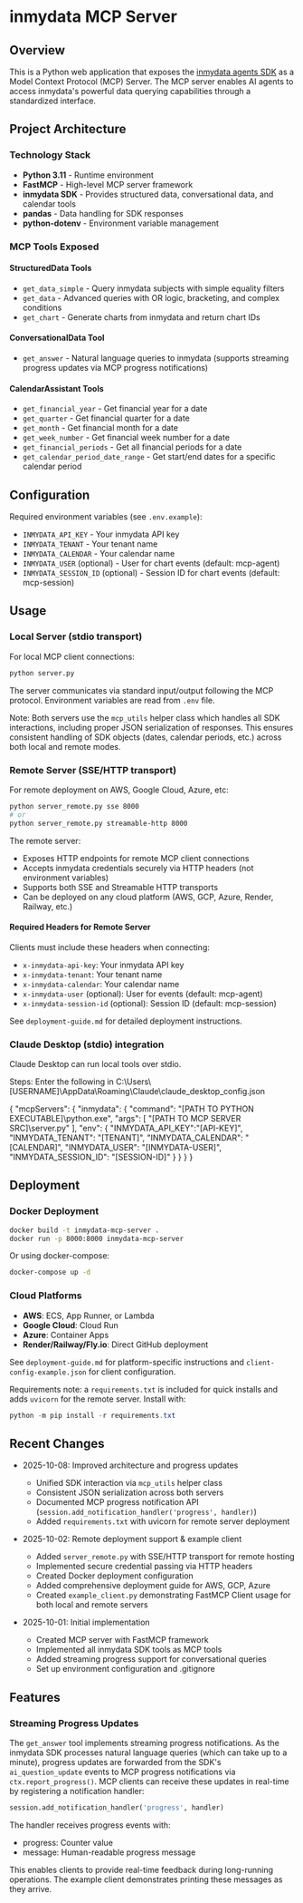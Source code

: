 # inmydata MCP Server

## Overview

This is a Python web application that exposes the [inmydata agents SDK](https://github.com/inmydata/agents) as a Model Context Protocol (MCP) Server. The MCP server enables AI agents to access inmydata's powerful data querying capabilities through a standardized interface.

## Project Architecture

### Technology Stack
- **Python 3.11** - Runtime environment
- **FastMCP** - High-level MCP server framework  
- **inmydata SDK** - Provides structured data, conversational data, and calendar tools
- **pandas** - Data handling for SDK responses
- **python-dotenv** - Environment variable management

### MCP Tools Exposed

#### StructuredData Tools
- `get_data_simple` - Query inmydata subjects with simple equality filters
- `get_data` - Advanced queries with OR logic, bracketing, and complex conditions
- `get_chart` - Generate charts from inmydata and return chart IDs

#### ConversationalData Tool  
- `get_answer` - Natural language queries to inmydata (supports streaming progress updates via MCP progress notifications)

#### CalendarAssistant Tools
- `get_financial_year` - Get financial year for a date
- `get_quarter` - Get financial quarter for a date  
- `get_month` - Get financial month for a date
- `get_week_number` - Get financial week number for a date
- `get_financial_periods` - Get all financial periods for a date
- `get_calendar_period_date_range` - Get start/end dates for a specific calendar period

## Configuration

Required environment variables (see `.env.example`):
- `INMYDATA_API_KEY` - Your inmydata API key
- `INMYDATA_TENANT` - Your tenant name
- `INMYDATA_CALENDAR` - Your calendar name
- `INMYDATA_USER` (optional) - User for chart events (default: mcp-agent)
- `INMYDATA_SESSION_ID` (optional) - Session ID for chart events (default: mcp-session)

## Usage

### Local Server (stdio transport)

For local MCP client connections:
```bash
python server.py
```

The server communicates via standard input/output following the MCP protocol. Environment variables are read from `.env` file.

Note: Both servers use the `mcp_utils` helper class which handles all SDK interactions,
including proper JSON serialization of responses. This ensures consistent handling
of SDK objects (dates, calendar periods, etc.) across both local and remote modes.

### Remote Server (SSE/HTTP transport)

For remote deployment on AWS, Google Cloud, Azure, etc:
```bash
python server_remote.py sse 8000
# or
python server_remote.py streamable-http 8000
```

The remote server:
- Exposes HTTP endpoints for remote MCP client connections
- Accepts inmydata credentials securely via HTTP headers (not environment variables)
- Supports both SSE and Streamable HTTP transports
- Can be deployed on any cloud platform (AWS, GCP, Azure, Render, Railway, etc.)

#### Required Headers for Remote Server

Clients must include these headers when connecting:
- `x-inmydata-api-key`: Your inmydata API key
- `x-inmydata-tenant`: Your tenant name
- `x-inmydata-calendar`: Your calendar name
- `x-inmydata-user` (optional): User for events (default: mcp-agent)
- `x-inmydata-session-id` (optional): Session ID (default: mcp-session)

See `deployment-guide.md` for detailed deployment instructions.

### Claude Desktop (stdio) integration

Claude Desktop can run local tools over stdio.

Steps:
Enter the following in C:\Users\\\[USERNAME]\AppData\Roaming\Claude\claude_desktop_config.json

{
  "mcpServers": {
    "inmydata": {
      "command": "[PATH TO PYTHON EXECUTABLE]\\python.exe",
      "args": [
        "[PATH TO MCP SERVER SRC]\\server.py"
      ],
      "env": {
        "INMYDATA_API_KEY":"[API-KEY]",
        "INMYDATA_TENANT": "[TENANT]",
        "INMYDATA_CALENDAR": "[CALENDAR]",
        "INMYDATA_USER": "[INMYDATA-USER]",
        "INMYDATA_SESSION_ID": "[SESSION-ID]"
      }
    }
  }
}


## Deployment

### Docker Deployment

```bash
docker build -t inmydata-mcp-server .
docker run -p 8000:8000 inmydata-mcp-server
```

Or using docker-compose:
```bash
docker-compose up -d
```

### Cloud Platforms

- **AWS**: ECS, App Runner, or Lambda
- **Google Cloud**: Cloud Run
- **Azure**: Container Apps
- **Render/Railway/Fly.io**: Direct GitHub deployment

See `deployment-guide.md` for platform-specific instructions and `client-config-example.json` for client configuration.

Requirements note: a `requirements.txt` is included for quick installs and
adds `uvicorn` for the remote server. Install with:

```powershell
python -m pip install -r requirements.txt
```

## Recent Changes

- 2025-10-08: Improved architecture and progress updates
  - Unified SDK interaction via `mcp_utils` helper class
  - Consistent JSON serialization across both servers
  - Documented MCP progress notification API (`session.add_notification_handler('progress', handler)`)
  - Added `requirements.txt` with uvicorn for remote server deployment
  
- 2025-10-02: Remote deployment support & example client
  - Added `server_remote.py` with SSE/HTTP transport for remote hosting
  - Implemented secure credential passing via HTTP headers
  - Created Docker deployment configuration
  - Added comprehensive deployment guide for AWS, GCP, Azure
  - Created `example_client.py` demonstrating FastMCP Client usage for both local and remote servers
  
- 2025-10-01: Initial implementation
  - Created MCP server with FastMCP framework
  - Implemented all inmydata SDK tools as MCP tools
  - Added streaming progress support for conversational queries
  - Set up environment configuration and .gitignore

## Features

### Streaming Progress Updates

The `get_answer` tool implements streaming progress notifications. As the inmydata SDK processes natural language queries (which can take up to a minute), progress updates are forwarded from the SDK's `ai_question_update` events to MCP progress notifications via `ctx.report_progress()`. MCP clients can receive these updates in real-time by registering a notification handler:

```python
session.add_notification_handler('progress', handler)
```

The handler receives progress events with:
- progress: Counter value
- message: Human-readable progress message

This enables clients to provide real-time feedback during long-running operations. The example client demonstrates printing these messages as they arrive.
